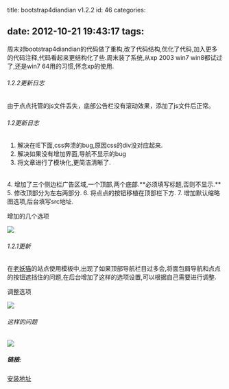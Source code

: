 title: bootstrap4diandian v1.2.2
id: 46
categories:

date: 2012-10-21 19:43:17
tags:
---

周末对bootstrap4diandian的代码做了重构,改了代码结构,优化了代码,加入更多的代码注释,代码看起来更结构化了些.周末装了系统,从xp 2003 win7 win8都试过了,还是win7 64用的习惯,怀念xp的使用.
</br>

###### 1.2.2更新日志

由于点点托管的js文件丢失，底部公告栏没有滚动效果，添加了js文件后正常。
</br>

###### 1.2更新日志

1.  解决在IE下面,css奔溃的bug,原因css的div没对应起来.
2.  解决如果没有增加界面,导航不显示的bug
3.  将文章进行了模块化,更简洁清晰了.
</br>
4.  增加了三个侧边栏广告区域,一个顶部,两个底部.**必须填写标题,否则不显示.**
5.  修改顶部分为左右两部分.
6.  将点点的按钮移植在顶部栏下方.
7.  增加默认缩略图选项,后台填写src地址.
</br>

增加的几个选项
</br>

![](http://m2.img.libdd.com/farm4/2012/1021/19/32999A21D1894960499DA687C9A8FB20E42258099CD89_280_291.PNG)</img>
</br>

###### 1.2.1更新

在[老妖猫](http://laoyaomao.com/ "老妖猫")的站点使用模板中,出现了如果顶部导航栏目过多会,将面包屑导航和点点的按钮遮挡住的问题,在后台增加了这样的选项设置,可以根据自己需要进行调整.
</br>

调整选项
</br>

![](http://m1.img.libdd.com/farm4/2012/1021/20/5E6D7037E1854BA4E3EB9A65DBEBBDEF1442DD39C5C43_261_68.PNG)</img>
</br>

###### 这样的问题

![](http://m2.img.libdd.com/farm4/2012/1021/20/ECBB4E480462CB55CB8D412BEB66D8C28493AA1F8B937_500_50.jpg)</img>

##### 链接:

[安装地址](http://www.diandian.com/t/703b0c77 "安装地址")